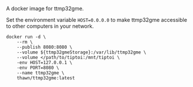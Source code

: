 A docker image for ttmp32gme.

Set the environment variable `HOST=0.0.0.0` to make ttmp32gme accessible to other computers in your network.

```
docker run -d \
	--rm \
	--publish 8080:8080 \
	--volume ${ttmp32gmeStorage}:/var/lib/ttmp32gme \
	--volume </path/to/tiptoi:/mnt/tiptoi \
	-env HOST=127.0.0.1 \
	-env PORT=8080 \
	--name ttmp32gme \
	thawn/ttmp32gme:latest
```
